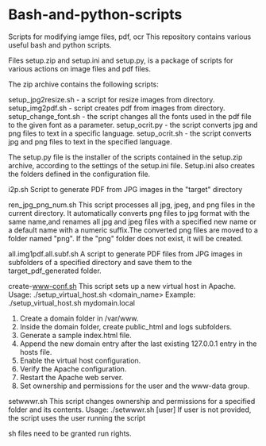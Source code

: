 # Bash-and-python-scripts
Scripts for modifying iamge files, pdf, ocr
This repository contains various useful bash and python scripts.

Files setup.zip and setup.ini and setup.py, 
is a package of scripts for various actions on image files and pdf files.

The zip archive contains the following scripts:

setup_jpg2resize.sh - a script for resize images from directory.
setup_img2pdf.sh - script creates pdf from images from directory.
setup_change_font.sh - the script changes all the fonts used in the pdf file to the given font as a parameter.
setup_ocrit.py - the script converts jpg and png files to text in a specific language.
setup_ocrit.sh - the script converts jpg and png files to text in the specified language.

The setup.py file is the installer of the scripts contained in the setup.zip archive, according to the settings of the setup.ini file. Setup.ini also creates the folders defined in the configuration file.

i2p.sh
Script to generate PDF from JPG images in the "target" directory

ren_jpg_png_num.sh
This script processes all jpg, jpeg, and png files in the current directory.
It automatically converts png files to jpg format with the same name,and renames all jpg and jpeg files with a specified new name or a default name with a numeric suffix.The converted png files are moved to a folder named "png". If the "png" folder does not exist, it will be created.

all.img1pdf.all.subf.sh
A script to generate PDF files from JPG images in subfolders of a specified directory and save them to the target_pdf_generated folder.

create-www-conf.sh
This script sets up a new virtual host in Apache.
Usage: ./setup_virtual_host.sh <domain_name>
Example: ./setup_virtual_host.sh mydomain.local

1. Create a domain folder in /var/www.
2. Inside the domain folder, create public_html and logs subfolders.
3. Generate a sample index.html file.
4. Append the new domain entry after the last existing 127.0.0.1 entry in the hosts file.
5. Enable the virtual host configuration.
6. Verify the Apache configuration.
7. Restart the Apache web server.
8. Set ownership and permissions for the user and the www-data group.

setwwwr.sh
This script changes ownership and permissions for a specified folder and its contents.
Usage: ./setwwwr.sh <folder> [user]
If user is not provided, the script uses the user running the script


sh files need to be granted run rights.

